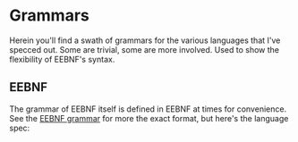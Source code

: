 # Grammars

Herein you'll find a swath of grammars for the various languages that I've specced out.
Some are trivial, some are more involved. Used to show the flexibility of EEBNF's
syntax.

## EEBNF

The grammar of EEBNF itself is defined in EEBNF at times for convenience. See the
[EEBNF grammar](./eebnf.ebnf) for more the exact format, but here's the language spec:
